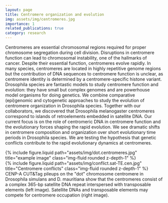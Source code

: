 ```yaml
---
layout: page
title: Centromere organization and evolution
img: assets/img/centromeres.jpg
importance: 1
related_publications: true
category: research
---
```


Centromeres are essential chromosomal regions required for proper chromosome segregation during cell division. Disruptions in centromere function can lead to chromosomal instability, one of the hallmarks of cancer. Despite their essential function, centromeres evolve rapidly. In many species, centromeres are located in highly repetitive genome regions but the contribution of DNA sequences to centromere function is unclear, as centromere identity is determined by a centromere-specific histone variant. Drosophila species are fantastic models to study centromere function and evolution: they have small but complex genomes and are powerhouse model organisms for doing genetics. We combine comparative (epi)genomic and cytogenetic approaches to study the evolution of centromere organization in Drosophila species. Together with our collaborators, we discovered that Drosophila melanogaster centromeres correspond to islands of retroelements embedded in satellite DNA. Our current focus is on the role of centromeric DNA in centromere function and the evolutionary forces shaping the rapid evolution. We see dramatic shifts in centromere composition and organization over short evolutionary time periods in Drosophila species. We are testing the hypothesis that genetic conflicts contribute to the rapid evolutionary dynamics at centromeres.




<div class="row justify-content-sm-center">
    <div class="col-sm-8 mt-3 mt-md-0">
        {% include figure.liquid path="assets/img/dot.centromeres.jpg" title="example image" class="img-fluid rounded z-depth-1" %}
    </div>
    <div class="col-sm-4 mt-3 mt-md-0">
        {% include figure.liquid path="assets/img/conflict.sat-TE.cen.jpg" title="Centromere conflicts" class="img-fluid rounded z-depth-1" %}
    </div>
</div>
<div class="caption">
   CENP-A CUT&Tag pileups on the "dot" chromosome centromere in Drosophila simulans and D. mauritiana show that the centromeres consist of a complex 365-bp satellite DNA repeat interspersed with transposable elements (left image). Satellite DNAs and transposable elements may compete for centromere occupation (right image).
</div>




